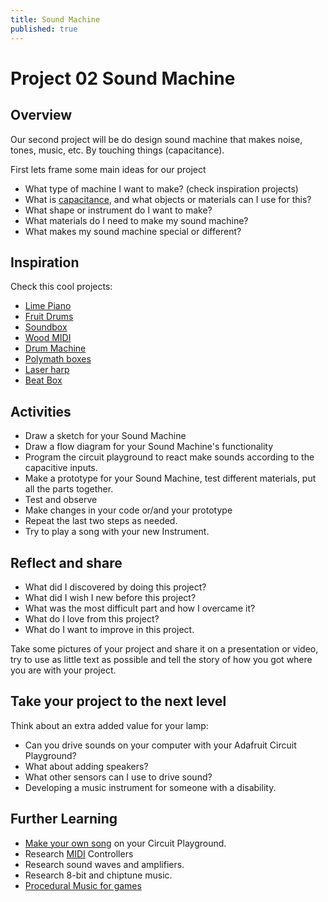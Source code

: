 ```yaml
---
title: Sound Machine
published: true
---
```


# Project 02 Sound Machine

## Overview
Our second project will be do design sound machine that makes noise, tones, music, etc. By touching things (capacitance).

First lets frame some main ideas for our project

- What type of machine I want to make? (check inspiration projects)
- What is [capacitance](https://www.khanacademy.org/science/physics/circuits-topic/circuits-with-capacitors/v/capacitors-and-capacitance), and what objects or materials can I use for this?
- What shape or instrument do I want to make?
- What materials do I need to make my sound machine?
- What makes my sound machine special or different?

## Inspiration

Check this cool projects:

- [Lime Piano](https://learn.adafruit.com/circuit-playground-express-piano-in-the-key-of-lime)
- [Fruit Drums](https://learn.adafruit.com/circuit-playground-fruit-drums )  
- [Soundbox](https://learn.adafruit.com/circuitpython-sound-box)
- [Wood MIDI](https://learn.adafruit.com/metal-inlay-capacitive-touch-buttons)
- [Drum Machine](https://learn.adafruit.com/capacitive-touch-drum-machine)
- [Polymath boxes](https://blog.arduino.cc/2016/08/04/experimental-sound-generating-boxes-for-makers-by-makers/)
- [Laser harp](https://www.youtube.com/watch?v=_1oTBekbUT4&feature=youtu.be)
- [Beat Box](https://learn.adafruit.com/circuitpython-fruitbox-sequencer-musically-delicious-step-pattern-generator)

## Activities

- Draw a sketch for your Sound Machine
- Draw a flow diagram for your Sound Machine's functionality
- Program the circuit playground to react make sounds according to the capacitive inputs.
- Make a prototype for your Sound Machine, test different materials, put all the parts together.
- Test and observe
- Make changes in your code or/and your prototype
- Repeat the last two steps as needed.
- Try to play a song with your new Instrument.

## Reflect and share

 - What did I discovered by doing this project?
 - What did I wish I new before this project?
 - What was the most difficult part and how I overcame it?
 - What do I love from this project?
 - What do I want to improve in this project.

 Take some pictures of your project and share it on a presentation or video, try to use as little text as possible and tell the story of how you got where you are with your project.

## Take your project to the next level

Think about an extra added value for your lamp:
  - Can you drive sounds on your computer with your Adafruit Circuit Playground?
  - What about adding speakers?
  - What other sensors can I use to drive sound?
  - Developing a music instrument for someone with a disability.

## Further Learning

- [Make your own song](https://learn.adafruit.com/make-it-sound/overview) on your Circuit Playground.
- Research [MIDI](https://learn.adafruit.com/collins-lab-midi) Controllers
- Research sound waves and amplifiers.
- Research 8-bit and chiptune music.
- [Procedural Music for games](http://www.procjam.com/tutorials/en/music/)
